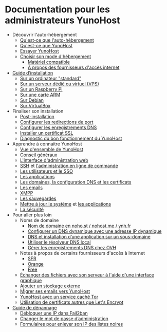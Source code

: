 # Documentation pour les administrateurs YunoHost

* Découvrir l'auto-hébergement
    * [Qu'est-ce que l'auto-hébergement](/selfhosting_fr)
    * [Qu'est-ce que YunoHost](/whatsyunohost_fr)
    * [Essayer YunoHost](/try_fr)
    * [Choisir son mode d'hébergement](howtohostyourself_fr)
        * [Matériel compatible](/hardware_fr)
        * [À propos des fournisseurs d'accès internet](/isp_fr)
* [Guide d’installation](/install_fr)
    * [Sur un ordinateur "standard"](/install_iso_fr)
    * [Sur un serveur dédié ou virtuel (VPS)](/install_on_vps_fr)
    * [Sur un Raspberry Pi](/install_on_raspberry_fr)
    * [Sur une carte ARM](/install_on_arm_board_fr)
    * [Sur Debian](/install_on_debian_fr)
    * [Sur VirtualBox](/install_on_virtualbox_fr)
* Finaliser son installation
    * [Post-installation](/postinstall_fr)
    * [Configurer les redirections de port](/isp_box_config_fr)
    * [Configurer les enregistrements DNS](/dns_config_fr)
    * [Installer un certificat SSL](/certificate_fr)
    * [Diagnostic du bon fonctionnement du YunoHost](/diagnostic_fr)
* Apprendre à connaitre YunoHost
    * [Vue d'ensemble de YunoHost](/overview_fr)
    * [Conseil généraux](/guidelines_fr)
    * [L'interface d'administration web](/admin_fr)
    * [SSH](/ssh_fr) et [l'administration en ligne de commande](/commandline_fr)
    * [Les utilisateurs et le SSO](/users_fr)
    * [Les applications](/apps_overview_fr)
    * [Les domaines, la configuration DNS et les certificats](/domains_fr)
    * [Les emails](/email_fr)
    * [XMPP](/XMPP_fr)
    * [Les sauvegardes](/backup_fr)
    * [Mettre à jour le système](/update_fr) et [les applications](/app_update_fr)
    * [La sécurité](/security_fr)
* Pour aller plus loin
    * Noms de domaine
        * [Nom de domaine en noho.st / nohost.me / ynh.fr](/dns_nohost_me_fr)
        * [Configurer un DNS dynamique avec une adresse IP dynamique](/dns_dynamicip_fr)
        * [DNS et installation d’une application sur un sous-domaine](/dns_subdomains_fr)
        * [Utiliser le résolveur DNS local](/dns_resolver_fr)
        * [Gérer les enregistrements DNS chez OVH](/OVH_fr)
    * Notes à propos de certains fournisseurs d'accès à Internet
       * [SFR](/isp_sfr_fr)
       * [Orange](/isp_orange_fr)
       * [Free](/isp_free_fr)
    * [Échanger des fichiers avec son serveur à l'aide d'une interface graphique](/filezilla)
    * [Ajouter un stockage externe](/external_storage_fr)
    * [Migrer ses emails vers YunoHost](/email_migration_fr)
    * [YunoHost avec un service caché Tor](/torhiddenservice_fr)
    * [Utilisation de certificats autres que Let's Encrypt](/certificate_custom_fr)
* [Guide de dépannage](/troubleshooting_guide_fr)
    * [Débloquer une IP dans Fail2ban](/fail2ban_fr)
    * [Changer le mot de passe d’administration](/change_admin_password_fr)
    * [Formulaires pour enlever son IP des listes noires](/blacklist_forms_fr)
